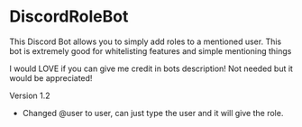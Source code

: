 # DiscordRoleBot
This Discord Bot allows you to simply add roles to a mentioned user. This bot is extremely good for whitelisting features and simple mentioning things

I would LOVE if you can give me credit in bots description! Not needed but it would be appreciated!

Version 1.2
- Changed @user to user, can just type the user and it will give the role.

